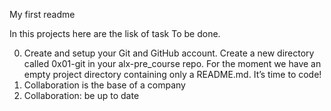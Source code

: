 My first readme

In this projects here are the lisk of task 
To be done.

0. Create and setup your Git and GitHub 
account.
Create a new directory called 0x01-git 
in your alx-pre_course repo.
For the moment we have an empty project directory containing only a README.md. It’s time to code!
3. Collaboration is the base of a company
4. Collaboration: be up to date
